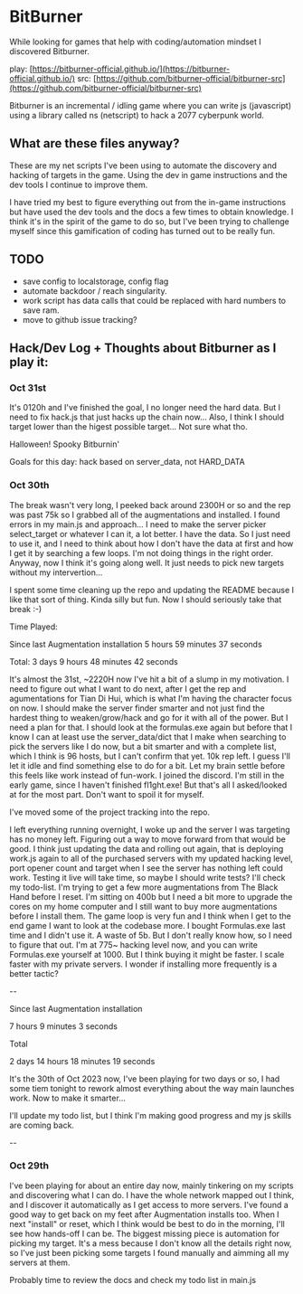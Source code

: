 # BitBurner

While looking for games that help with coding/automation mindset I discovered Bitburner.

play: [https://bitburner-official.github.io/](https://bitburner-official.github.io/)
src: [https://github.com/bitburner-official/bitburner-src](https://github.com/bitburner-official/bitburner-src)

Bitburner is an incremental / idling game where you can write js (javascript) using a library called ns (netscript) to hack a 2077 cyberpunk world.

## What are these files anyway?

These are my net scripts I've been using to automate the discovery and hacking of targets in the game. Using the dev in game instructions and the dev tools I continue to improve them.

I have tried my best to figure everything out from the in-game instructions but have used the dev tools and the docs a few times to obtain knowledge. I think it's in the spirit of the game to do so, but I've been trying to challenge myself since this gamification of coding has turned out to be really fun.

## TODO

* save config to localstorage, config flag
* automate backdoor / reach singularity.
* work script has data calls that could be replaced with hard numbers to save ram.
* move to github issue tracking?

## Hack/Dev Log + Thoughts about Bitburner as I play it:

### Oct 31st

It's 0120h and I've finished the goal, I no longer need the hard data.
But I need to fix hack.js that just hacks up the chain now...
Also, I think I should target lower than the higest possible target...
Not sure what tho.

Halloween! Spooky Bitburnin'

Goals for this day: hack based on server_data, not HARD_DATA


### Oct 30th

The break wasn't very long, I peeked back around 2300H or so and the rep was past 75k so I grabbed all of the augmentations and installed. I found errors in my main.js and approach... I need to make the server picker select_target or whatever I can it, a lot better. I have the data. So I just need to use it, and I need to think about how I don't have the data at first and how I get it by searching a few loops. I'm not doing things in the right order. Anyway, now I think it's going along well. It just needs to pick new targets without my intervertion...

I spent some time cleaning up the repo and updating the README because I like that sort of thing. Kinda silly but fun. Now I should seriously take that break :-)

Time Played:

Since last Augmentation installation 5 hours 59 minutes 37 seconds

Total: 3 days 9 hours 48 minutes 42 seconds


It's almost the 31st, ~2220H now I've hit a bit of a slump in my motivation. I need to figure out what I want to do next, after I get the rep and agumentations for Tian Di Hui, which is what I'm having the character focus on now. I should make the server finder smarter and not just find the hardest thing to weaken/grow/hack and go for it with all of the power. But I need a plan for that. I should look at the formulas.exe again but before that I know I can at least use the server_data/dict that I make when searching to pick the servers like I do now, but a bit smarter and with a complete list, which I think is 96 hosts, but I can't confirm that yet. 10k rep left. I guess I'll let it idle and find something else to do for a bit. Let my brain settle before this feels like work instead of fun-work. I joined the discord. I'm still in the early game, since I haven't finished fl1ght.exe! But that's all I asked/looked at for the most part. Don't want to spoil it for myself.

I've moved some of the project tracking into the repo.

I left everything running overnight, I woke up and the server I was targeting has no money left. Figuring out a way to move forward from that would be good. I think just updating the data and rolling out again, that is deploying work.js again to all of the purchased servers with my updated hacking level, port opener count and target when I see the server has nothing left could work. Testing it live will take time, so maybe I should write tests? I'll check my todo-list. I'm trying to get a few more augmentations from The Black Hand before I reset. I'm sitting on 400b but I need a bit more to upgrade the cores on my home computer and I still want to buy more augmentations before I install them. The game loop is very fun and I think when I get to the end game I want to look at the codebase more. I bought Formulas.exe last time and I didn't use it. A waste of 5b. But I don't really know how, so I need to figure that out. I'm at 775~ hacking level now, and you can write Formulas.exe yourself at 1000. But I think buying it might be faster. I scale faster with my private servers. I wonder if installing more frequently is a better tactic?

--

Since last Augmentation installation

7 hours 9 minutes 3 seconds

Total

2 days 14 hours 18 minutes 19 seconds

It's the 30th of Oct 2023 now, I've been playing for two days or so, I had some tiem tonight to rework almost everything about the way main launches work. Now to make it smarter...

I'll update my todo list, but I think I'm making good progress and my js skills are coming back.

--

### Oct 29th

I've been playing for about an entire day now, mainly tinkering on my scripts and discovering what I can do. I have the whole network mapped out I think, and I discover it automatically as I get access to more servers. I've found a good way to get back on my feet after Augmentation installs too. When I next "install" or reset, which I think would be best to do in the morning, I'll see how hands-off I can be. The biggest missing piece is automation for picking my target. It's a mess because I don't know all the details right now, so I've just been picking some targets I found manually and aimming all my servers at them.

Probably time to review the docs and check my todo list in main.js
